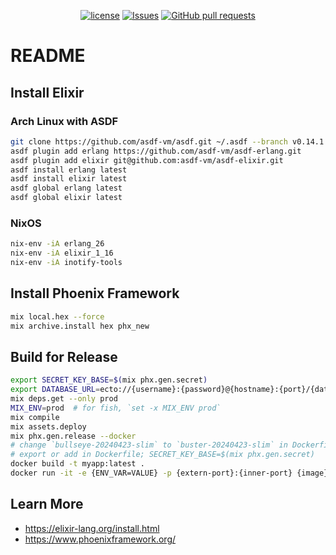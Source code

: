 <p align="center">
  <a href="https://github.com/mingyuchoo/elixir-study-series/blob/main/LICENSE"><img alt="license" src="https://img.shields.io/github/license/mingyuchoo/elixir-study-series"/></a>
  <a href="https://github.com/mingyuchoo/elixir-study-series/issues"><img alt="Issues" src="https://img.shields.io/github/issues/mingyuchoo/elixir-study-series?color=appveyor" /></a>
  <a href="https://github.com/mingyuchoo/elixir-study-series/pulls"><img alt="GitHub pull requests" src="https://img.shields.io/github/issues-pr/mingyuchoo/elixir-study-series?color=appveyor" /></a>
</p>

# README

## Install Elixir

### Arch Linux with ASDF

```bash
git clone https://github.com/asdf-vm/asdf.git ~/.asdf --branch v0.14.1
asdf plugin add erlang https://github.com/asdf-vm/asdf-erlang.git
asdf plugin add elixir git@github.com:asdf-vm/asdf-elixir.git
asdf install erlang latest
asdf install elixir latest
asdf global erlang latest
asdf global elixir latest
```

### NixOS

```bash
nix-env -iA erlang_26
nix-env -iA elixir_1_16
nix-env -iA inotify-tools
```

## Install Phoenix Framework

```bash
mix local.hex --force
mix archive.install hex phx_new
```

## Build for Release

```bash
export SECRET_KEY_BASE=$(mix phx.gen.secret)
export DATABASE_URL=ecto://{username}:{password}@{hostname}:{port}/{database-name}
mix deps.get --only prod
MIX_ENV=prod  # for fish, `set -x MIX_ENV prod`
mix compile
mix assets.deploy
mix phx.gen.release --docker
# change `bullseye-20240423-slim` to `buster-20240423-slim` in Dockerfile
# export or add in Dockerfile; SECRET_KEY_BASE=$(mix phx.gen.secret)
docker build -t myapp:latest .
docker run -it -e {ENV_VAR=VALUE} -p {extern-port}:{inner-port} {image}:{tag} bash
```

## Learn More

- <https://elixir-lang.org/install.html>
- <https://www.phoenixframework.org/>

